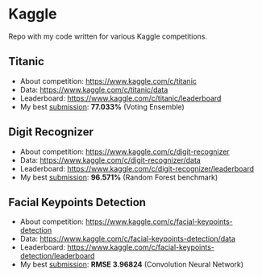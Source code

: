 # Kaggle

Repo with my code written for various Kaggle competitions.

## Titanic

* About competition: https://www.kaggle.com/c/titanic
* Data: https://www.kaggle.com/c/titanic/data
* Leaderboard: https://www.kaggle.com/c/titanic/leaderboard
* My best [submission](https://www.kaggle.com/c/titanic/leaderboard?submissionId=3355039): **77.033%** (Voting Ensemble)

## Digit Recognizer

* About competition: https://www.kaggle.com/c/digit-recognizer
* Data: https://www.kaggle.com/c/digit-recognizer/data
* Leaderboard: https://www.kaggle.com/c/digit-recognizer/leaderboard
* My best [submission](https://www.kaggle.com/c/digit-recognizer/leaderboard?submissionId=3335474): **96.571%** (Random Forest benchmark)

## Facial Keypoints Detection

- About competition: https://www.kaggle.com/c/facial-keypoints-detection
- Data: https://www.kaggle.com/c/facial-keypoints-detection/data
- Leaderboard: https://www.kaggle.com/c/facial-keypoints-detection/leaderboard
- My best [submission](https://www.kaggle.com/c/facial-keypoints-detection/leaderboard?submissionId=3362980): **RMSE 3.96824** (Convolution Neural Network)